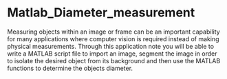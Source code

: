 # Matlab_Diameter_measurement
Measuring objects within an image or frame can be an important capability for many applications where computer vision is required instead of making physical measurements. Through this application note you will be able to write a MATLAB script file to import an image, segment the image in order to isolate the desired object from its background and then use the MATLAB functions to determine the objects diameter.
